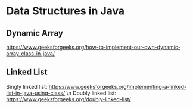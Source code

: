 # Data Structures in Java

## Dynamic Array 
https://www.geeksforgeeks.org/how-to-implement-our-own-dynamic-array-class-in-java/


## Linked List
Singly linked list: https://www.geeksforgeeks.org/implementing-a-linked-list-in-java-using-class/ \n
Doubly linked list: https://www.geeksforgeeks.org/doubly-linked-list/
